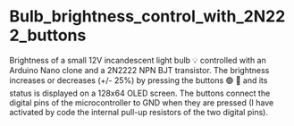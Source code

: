 # Bulb_brightness_control_with_2N222_buttons

Brightness of a small 12V incandescent light bulb 💡 controlled with an Arduino Nano clone and a 2N2222 NPN BJT transistor.
The brightness increases or decreases (+/- 25%) by pressing the buttons 🟢 🔴 and its status is displayed on a 128x64 OLED screen.
The buttons connect the digital pins of the microcontroller to GND when they are pressed (I have activated by code the internal pull-up resistors of the two digital pins).
